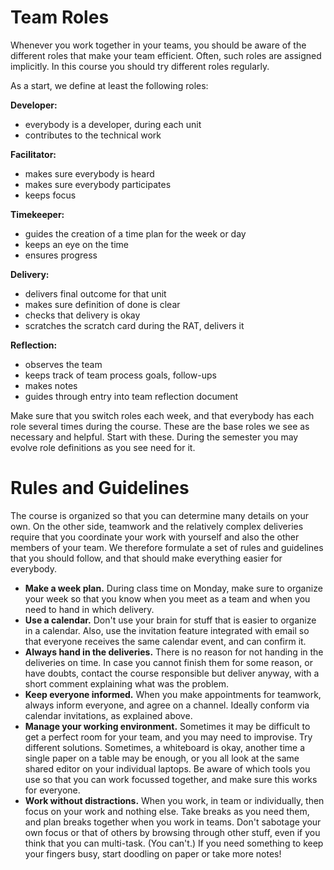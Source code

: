 # Team Roles

Whenever you work together in your teams, you should be aware of the different roles that make your team efficient. 
Often, such roles are assigned implicitly. 
In this course you should try different roles regularly.

As a start, we define at least the following roles:


**Developer:**

* everybody is a developer, during each unit
* contributes to the technical work


**Facilitator:**

* makes sure everybody is heard
* makes sure everybody participates
* keeps focus


**Timekeeper:**

* guides the creation of a time plan for the week or day
* keeps an eye on the time
* ensures progress


**Delivery:**

* delivers final outcome for that unit
* makes sure definition of done is clear
* checks that delivery is okay
* scratches the scratch card during the RAT, delivers it


**Reflection:**

* observes the team
* keeps track of team process goals, follow-ups
* makes notes
* guides through entry into team reflection document


Make sure that you switch roles each week, and that everybody has each role several times during the course.
These are the base roles we see as necessary and helpful. Start with these. 
During the semester you may evolve role definitions as you see need for it.


# Rules and Guidelines

The course is organized so that you can determine many details on your own. On the other side, teamwork and the relatively complex deliveries require that you coordinate your work with yourself and also the other members of your team. We therefore formulate a set of rules and guidelines that you should follow, and that should make everything easier for everybody.

* **Make a week plan.** During class time on Monday, make sure to organize your week so that you know when you meet as a team and when you need to hand in which delivery. 
* **Use a calendar.** Don't use your brain for stuff that is easier to organize in a calendar. Also, use the invitation feature integrated with email so that everyone receives the same calendar event, and can confirm it. 
* **Always hand in the deliveries.** There is no reason for not handing in the deliveries on time. In case you cannot finish them for some reason, or have doubts, contact the course responsible but deliver anyway, with a short comment explaining what was the problem. 
* **Keep everyone informed.** When you make appointments for teamwork, always inform everyone, and agree on a channel. Ideally conform via calendar invitations, as explained above. 
* **Manage your working environment.** Sometimes it may be difficult to get a perfect room for your team, and you may need to improvise. Try different solutions. Sometimes, a whiteboard is okay, another time a single paper on a table may be enough, or you all look at the same shared editor on your individual laptops. Be aware of which tools you use so that you can work focussed together, and make sure this works for everyone.
* **Work without distractions.** When you work, in team or individually, then focus on your work and nothing else. Take breaks as you need them, and plan breaks together when you work in teams. Don't sabotage your own focus or that of others by browsing through other stuff, even if you think that you can multi-task. (You can't.) If you need something to keep your fingers busy, start doodling on paper or take more notes! 





